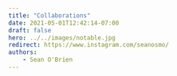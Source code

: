```yaml
---
title: "Collaborations"
date: 2021-05-01T12:42:14-07:00
draft: false
hero: ../../images/notable.jpg
redirect: https://www.instagram.com/seanosmo/
authors: 
    - Sean O'Brien
---
```


